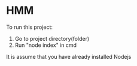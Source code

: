 # HMM

To run this project:

1. Go to project directory(folder)
2. Run "node index" in cmd

It is assume that you have already installed Nodejs